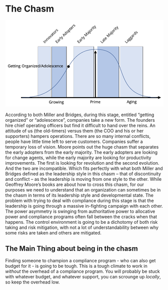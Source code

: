 # The Chasm

![](../../../.gitbook/assets/bellcurvechasm.png)

According to both Miller and Bridges, during this stage, entitled “getting organized” or “adolescence”, companies take a new form. The founders hire chief operating officers but find it difficult to hand over the reins. An attitude of us (the old-timers) versus them (the COO and his or her supporters) hampers operations. There are so many internal conflicts, people have little time left to serve customers. Companies suffer a temporary loss of vision. Moore points out the huge chasm that separates the early adopters from the early majority. The early adopters are looking for change agents, while the early majority are looking for productivity improvements. The first is looking for revolution and the second evolution. And the two are incompatible. Which fits perfectly with what both Miller and Bridges defined as the leadership style in this chasm – that of discontinuity and conflict – as the leadership is moving from one style to the other. While Geoffrey Moore’s books are about how to cross this chasm, for our purposes we need to understand that an organization can sometimes be in the chasm in terms of its leadership style and developmental state. The problem with trying to deal with compliance during this stage is that the leadership is going through a massive in-fighting campaign with each other. The power asymmetry is swinging from authoritative power to allocative power and compliance programs often fall between the cracks when that happens. The control environment is going to be a dichotomy of both risk taking and risk mitigation, with not a lot of understandability between why some risks are taken and others are mitigated.

## The Main Thing about being in the chasm

Finding someone to champion a compliance program - who can also get budget for it - is going to be tough. This is a tough climate to work in _without_ the overhead of a compliance program. You will probably be stuck with whatever budget, and whatever support, you can scrounge up _locally_, so keep the overhead low.
